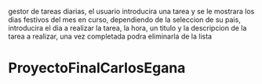 gestor de tareas diarias, el usuario introducira una tarea y se le mostrara los dias festivos del mes en curso, dependiendo de la seleccion de su pais, 
introducira el dia a realizar la tarea, la hora, un titulo y la descripcion de la tarea a realizar, 
una vez completada podra eliminarla de la lista
# ProyectoFinalCarlosEgana
